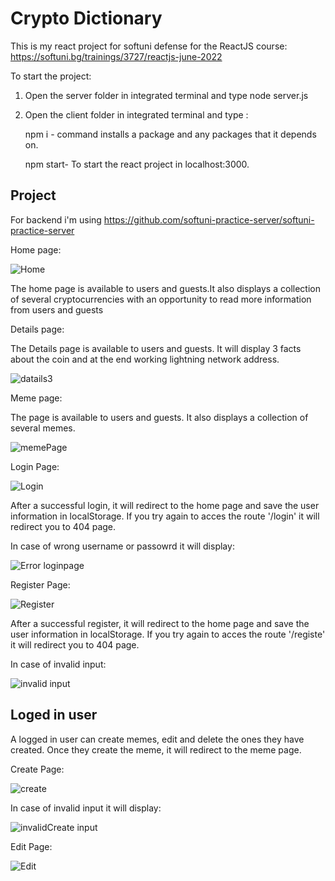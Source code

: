 
# Crypto Dictionary 

This is my react project for softuni defense for the ReactJS course: 
https://softuni.bg/trainings/3727/reactjs-june-2022

To start the project:

1. Open the server folder  in integrated terminal 
and type node server.js

2. Open the client folder  in integrated terminal 
and type :

      npm i - command installs a 
      package and any packages that it depends on.

      npm start- To start the react project in localhost:3000.
     
     
## Project

For backend i'm using 
https://github.com/softuni-practice-server/softuni-practice-server

Home page:

![Home](https://user-images.githubusercontent.com/19151979/185765361-e8868dd9-7d14-429f-97a1-08159b9a9425.PNG)


The home page is available to users and guests.It also displays a collection of several cryptocurrencies with an opportunity to read more information from users and guests

Details page:

The Details page is available to users and guests. It will display 3 facts about the coin and at the end working lightning network address.


![datails3](https://user-images.githubusercontent.com/19151979/185437086-145b6ff7-0d1d-402f-be8c-2831c3a03bb2.PNG)

Meme page:

The page is available to users and guests. It also displays a collection of several memes.

![memePage](https://user-images.githubusercontent.com/19151979/185765756-e195b12f-ea6a-4b79-b4bd-ce399754cc5b.PNG)



Login Page:


![Login](https://user-images.githubusercontent.com/19151979/185437912-8f11475a-f4ed-49da-9a20-ac0baa645e84.PNG)

After a successful login, it will redirect to the home page and save the user information in localStorage. If you try again to acces the route '/login'
it will redirect you to 404 page.

In case of wrong  username or passowrd it will display:

![Error loginpage](https://user-images.githubusercontent.com/19151979/185765437-904077ee-9460-491e-b5df-1e73b474e04c.PNG)



Register Page:

![Register](https://user-images.githubusercontent.com/19151979/185438433-3303bfeb-5623-45b4-aaaa-feda4afe7d66.PNG)

After a successful register, it will redirect to the home page and save the user information in localStorage. If you try again to acces the route '/registe'
it will redirect you to 404 page.

In case of invalid input:

![invalid input](https://user-images.githubusercontent.com/19151979/185765558-38bc2fd0-c3f3-418d-b2f8-e8116829c57c.PNG)



## Loged in user

A logged in user can create memes, edit and delete the ones they have created. Once they create the meme, it will redirect to the meme page.

Create Page:

![create](https://user-images.githubusercontent.com/19151979/185439925-ec799c0c-c215-44ca-916a-5b79066465e3.PNG)

In case of invalid input it will display:

![invalidCreate input](https://user-images.githubusercontent.com/19151979/185765625-e7afff0a-b823-4330-83f5-29c3ebbb797d.PNG)


Edit Page:

![Edit](https://user-images.githubusercontent.com/19151979/185439989-9196ee52-9cfe-45a6-ad6d-f5abb5cc4bc0.PNG)





